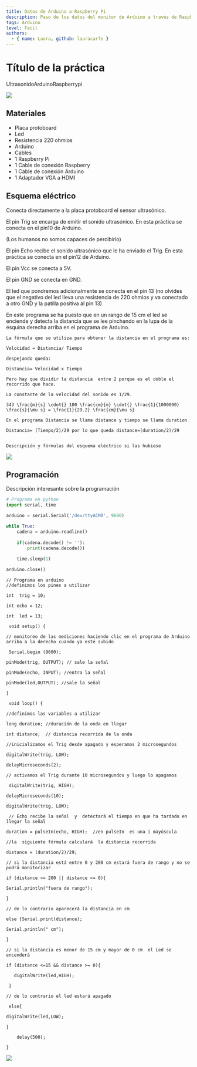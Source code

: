 ```yaml
---
title: Datos de Arduino a Raspberry Pi
description: Paso de los datos del monitor de Arduino a través de Raspberry pi para monitorizarlo desde el ordenador.
tags: Arduino
level: Facil
authors:
  - { name: Laura, github: lauracarfe }
---
```


# Título de la práctica

UltrasonidoArduinoRaspberrypi

![](practica.gif)

## Materiales
- Placa protoboard
- Led
- Resistencia 220 ohmios
- Arduino
- Cables
- 1 Raspberry Pi
- 1 Cable de conexión Raspberry
- 1 Cable de conexión Arduino
- 1 Adaptador VGA a HDMI

## Esquema eléctrico
Conecta directamente a la placa protoboard el sensor ultrasónico.

El pin Trig se encarga de emitir el sonido ultrasónico. En esta práctica se conecta en el pin10 de Arduino.

 (Los humanos no somos capaces de percibirlo)

El pin Echo recibe el sonido ultrasónico que le ha enviado el Trig. En esta práctica se conecta en el pin12 de Arduino.

El pin Vcc se conecta a 5V.

El pin GND se conecta en GND.

El led  que pondremos adicionalmente se conecta en el pin 13 (no olvides que el negativo del led lleva una resistencia de 220 ohmios y va conectado a otro GND y la patilla positiva al pin 13)

En este programa se ha puesto que en un rango de 15 cm el led se enciende y detecta la distancia que se lee pinchando en la lupa de la esquina derecha arriba en el programa de Arduino.
```
La fórmula que se utiliza para obtener la distancia en el programa es:

Velocidad = Distancia/ Tiempo      

despejando queda:

Distancia= Velocidad x Tiempo

Pero hay que dividir la distancia  entre 2 porque es el doble el recorrido que hace.

La constante de la velocidad del sonido es 1/29.

343 \frac{m}{s} \cdot{} 100 \frac{cm}{m} \cdot{} \frac{1}{1000000} \frac{s}{\mu s} = \frac{1}{29.2} \frac{cm}{\mu s}

En el programa Distancia se llama distance y tiempo se llama duration

Distancia= (Tiempo/2)/29 por lo que queda distance=(duration/2)/29


Descripción y fórmulas del esquema eléctrico si las hubiese
```

![](fritzing.png)

## Programación

Descripción interesante sobre la programación

```python
# Programa en python
import serial, time

arduino = serial.Serial('/dev/ttyACM0', 9600)

while True:
    cadena = arduino.readline()
  
    if(cadena.decode() != ''):
        print(cadena.decode())
  
    time.sleep(1)

arduino.close()
```

```arduino
// Programa en arduino
//definimos los pines a utilizar

int  trig = 10;  

int echo = 12;

int  led = 13;

 void setup() {

// monitoreo de las mediciones haciendo clic en el programa de Arduino arriba a la derecho cuando ya esté subido  

 Serial.begin (9600);

pinMode(trig, OUTPUT); // sale la señal

pinMode(echo, INPUT); //entra la señal

pinMode(led,OUTPUT); //sale la señal

}

 void loop() {

//definimos las variables a utilizar

long duration; //duración de la onda en llegar

int distance;  // distancia recorrida de la onda

//inicializamos el Trig desde apagado y esperamos 2 microsegundos

digitalWrite(trig, LOW);

delayMicroseconds(2);

// activamos el Trig durante 10 microsegundos y luego lo apagamos

 digitalWrite(trig, HIGH);

delayMicroseconds(10);

digitalWrite(trig, LOW);

 // Echo recibe la señal  y  detectará el tiempo en que ha tardado en llegar la señal

duration = pulseIn(echo, HIGH);  //en pulseIn  es una i mayúscula

//la  siguiente fórmula calculará  la distancia recorrida

distance = (duration/2)/29;  

// si la distancia está entre 0 y 200 cm estará fuera de rango y no se podrá monitorizar

if (distance >= 200 || distance <= 0){

Serial.println("fuera de rango");

}

// de lo contrario aparecerá la distancia en cm

else {Serial.print(distance);

Serial.println(" cm");

}

// si la distancia es menor de 15 cm y mayor de 0 cm  el Led se encenderá

if (distance <=15 && distance >= 0){

   digitalWrite(led,HIGH);

 }

// de lo contrario el led estará apagado

 else{

digitalWrite(led,LOW);

}

    delay(500);

}
```

![](mblock.png)
